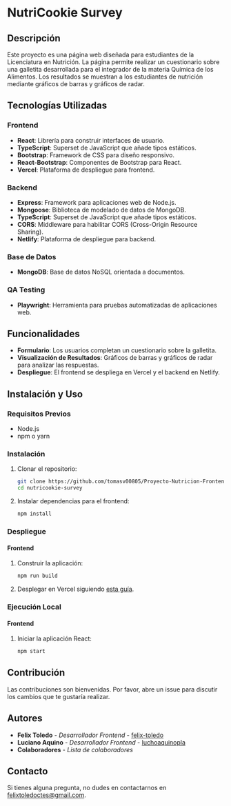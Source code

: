 # NutriCookie Survey

## Descripción

Este proyecto es una página web diseñada para estudiantes de la Licenciatura en Nutrición. La página permite realizar un cuestionario sobre una galletita desarrollada para el integrador de la materia Química de los Alimentos. Los resultados se muestran a los estudiantes de nutrición mediante gráficos de barras y gráficos de radar.

## Tecnologías Utilizadas

### Frontend
- **React**: Librería para construir interfaces de usuario.
- **TypeScript**: Superset de JavaScript que añade tipos estáticos.
- **Bootstrap**: Framework de CSS para diseño responsivo.
- **React-Bootstrap**: Componentes de Bootstrap para React.
- **Vercel**: Plataforma de despliegue para frontend.

### Backend
- **Express**: Framework para aplicaciones web de Node.js.
- **Mongoose**: Biblioteca de modelado de datos de MongoDB.
- **TypeScript**: Superset de JavaScript que añade tipos estáticos.
- **CORS**: Middleware para habilitar CORS (Cross-Origin Resource Sharing).
- **Netlify**: Plataforma de despliegue para backend.

### Base de Datos
- **MongoDB**: Base de datos NoSQL orientada a documentos.

### QA Testing
- **Playwright**: Herramienta para pruebas automatizadas de aplicaciones web.

## Funcionalidades

- **Formulario**: Los usuarios completan un cuestionario sobre la galletita.
- **Visualización de Resultados**: Gráficos de barras y gráficos de radar para analizar las respuestas.
- **Despliegue**: El frontend se despliega en Vercel y el backend en Netlify.

## Instalación y Uso

### Requisitos Previos

- Node.js
- npm o yarn

### Instalación

1. Clonar el repositorio:

    ```bash
    git clone https://github.com/tomasv00805/Proyecto-Nutricion-Frontend.git
    cd nutricookie-survey
    ```

2. Instalar dependencias para el frontend:

    ```bash
    npm install
    ```


### Despliegue

#### Frontend

1. Construir la aplicación:

    ```bash
    npm run build
    ```

2. Desplegar en Vercel siguiendo [esta guía](https://vercel.com/docs).


### Ejecución Local

#### Frontend

1. Iniciar la aplicación React:

    ```bash
    npm start
    ```


## Contribución

Las contribuciones son bienvenidas. Por favor, abre un issue para discutir los cambios que te gustaría realizar.


## Autores

- **Felix Toledo** - *Desarrollador Frontend* - [felix-toledo](https://github.com/felix-toledo)
- **Luciano Aquino** - *Desarrollador Frontend* - [luchoaquinopla](https://github.com/luchoaquinopla)
- **Colaboradores** - *Lista de colaboradores*

## Contacto

Si tienes alguna pregunta, no dudes en contactarnos en [felixtoledoctes@gmail.com](mailto:felixtoledoctes@gmail.com).

